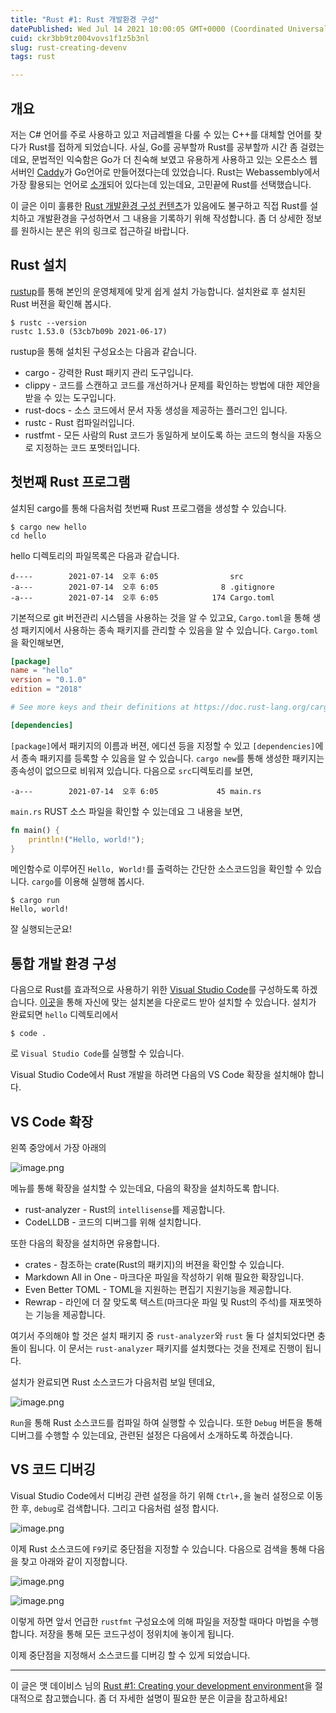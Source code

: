 ```yaml
---
title: "Rust #1: Rust 개발환경 구성"
datePublished: Wed Jul 14 2021 10:00:05 GMT+0000 (Coordinated Universal Time)
cuid: ckr3bb9tz004vovs1f1z5b3nl
slug: rust-creating-devenv
tags: rust

---
```


## 개요
저는 C# 언어를 주로 사용하고 있고 저급레벨을 다룰 수 있는 C++를 대체할 언어를 찾다가 Rust를 접하게 되었습니다. 사실, Go를 공부할까 Rust를 공부할까 시간 좀 걸렸는데요, 문법적인 익숙함은 Go가 더 친숙해 보였고 유용하게 사용하고 있는 오른소스 웹 서버인 [Caddy](https://caddyserver.com/)가 Go언어로 만들어졌다는데 있었습니다. Rust는 Webassembly에서 가장 활용되는 언어로 [소개](https://blog.scottlogic.com/2021/06/21/state-of-wasm.html?utm_source=thenewstack&utm_medium=website&utm_campaign=platform)되어 있다는데 있는데요, 고민끝에 Rust를 선택했습니다.

이 글은 이미 훌륭한 [Rust 개발환경 구성 컨텐츠](https://dev.to/cthutu/rust-1-creating-your-development-environment-55bi)가 있음에도 불구하고 직접 Rust를 설치하고 개발환경을 구성하면서 그 내용을 기록하기 위해 작성합니다. 좀 더 상세한 정보를 원하시는 분은 위의 링크로 접근하길 바랍니다.

## Rust 설치
[rustup](https://rustup.rs/)를 통해 본인의 운영체제에 맞게 쉽게 설치 가능합니다. 설치완료 후 설치된 Rust 버젼을 확인해 봅시다.

```shell
$ rustc --version
rustc 1.53.0 (53cb7b09b 2021-06-17)
```

rustup을 통해 설치된 구성요소는 다음과 같습니다.

- cargo - 강력한 Rust 패키지 관리 도구입니다.
- clippy - 코드를 스캔하고 코드를 개선하거나 문제를 확인하는 방법에 대한 제안을 받을 수 있는 도구입니다.
- rust-docs - 소스 코드에서 문서 자동 생성을 제공하는 플러그인 입니다.
- rustc - Rust 컴파일러입니다.
- rustfmt - 모든 사람의 Rust 코드가 동일하게 보이도록 하는 코드의 형식을 자동으로 지정하는 코드 포멧터입니다.

## 첫번째 Rust 프로그램
설치된 cargo를 통해 다음처럼 첫번째 Rust 프로그램을 생성할 수 있습니다.

```shell
$ cargo new hello
cd hello
```
hello 디렉토리의 파일목록은 다음과 같습니다.

```shell
d----        2021-07-14  오후 6:05                src
-a---        2021-07-14  오후 6:05              8 .gitignore
-a---        2021-07-14  오후 6:05            174 Cargo.toml
```

기본적으로 git 버전관리 시스템을 사용하는 것을 알 수 있고요, `Cargo.toml`을 통해 생성 패키지에서 사용하는 종속 패키지를 관리할 수 있음을 알 수 있습니다. `Cargo.toml`을 확인해보면,

```toml
[package]
name = "hello"
version = "0.1.0"
edition = "2018"

# See more keys and their definitions at https://doc.rust-lang.org/cargo/reference/manifest.html

[dependencies]
```
`[package]`에서 패키지의 이름과 버젼, 에디션 등을 지정할 수 있고 `[dependencies]`에서 종속 패키지를 등록할 수 있음을 알 수 있습니다. `cargo new`를 통해 생성한 패키지는 종속성이 없으므로 비워져 있습니다. 다음으로 `src`디렉토리를 보면,

```shell
-a---        2021-07-14  오후 6:05             45 main.rs
```

`main.rs` RUST 소스 파일을 확인할 수 있는데요 그 내용을 보면,

```rust
fn main() {
    println!("Hello, world!");
}
```

메인함수로 이루어진 `Hello, World!`를 출력하는 간단한 소스코드임을 확인할 수 있습니다. `cargo`를 이용해 실행해 봅시다.

```shell
$ cargo run
Hello, world!
```

잘 실행되는군요!

## 통합 개발 환경 구성
다음으로 Rust를 효과적으로 사용하기 위한 [Visual Studio Code](https://code.visualstudio.com/)를 구성하도록 하겠습니다. [이곳](https://code.visualstudio.com/#alt-downloads)을 통해 자신에 맞는 설치본을 다운로드 받아 설치할 수 있습니다.
설치가 완료되면 `hello` 디렉토리에서

```shell
$ code .
```
로 `Visual Studio Code`를 실행할 수 있습니다.

Visual Studio Code에서 Rust 개발을 하려면 다음의 VS Code 확장을 설치해야 합니다.

## VS Code 확장

왼쪽 중앙에서 가장 아래의

![image.png](https://cdn.hashnode.com/res/hashnode/image/upload/v1626254354051/6gHfXuIyL.png)

메뉴를 통해 확장을 설치할 수 있는데요, 다음의 확장을 설치하도록 합니다.

- rust-analyzer - Rust의 `intellisense`를 제공합니다.
- CodeLLDB - 코드의 디버그를 위해 설치합니다.

또한 다음의 확장을 설치하면 유용합니다.

- crates - 참조하는 crate(Rust의 패키지)의 버젼을 확인할 수 있습니다.
- Markdown All in One - 마크다운 파일을 작성하기 위해 필요한 확장입니다.
- Even Better TOML - TOML을 지원하는 편집기 지원기능을 제공합니다.
- Rewrap - 라인에 더 잘 맞도록 텍스트(마크다운 파일 및  Rust의 주석)를 재포멧하는 기능을 제공합니다.

여기서 주의해야 할 것은 설치 패키지 중 `rust-analyzer`와 `rust` 둘 다 설치되었다면 충돌이 됩니다. 이 문서는 `rust-analyzer` 패키지를 설치했다는 것을 전제로 진행이 됩니다.

설치가 완료되면 Rust 소스코드가 다음처럼 보일 텐데요,

![image.png](https://cdn.hashnode.com/res/hashnode/image/upload/v1626255349331/QtDjo7rGB.png)

`Run`을 통해 Rust 소스코드를 컴파일 하여 실행할 수 있습니다. 또한 `Debug` 버튼을 통해 디버그를 수행할 수 있는데요, 관련된 설정은 다음에서 소개하도록 하겠습니다.

## VS 코드 디버깅
Visual Studio Code에서 디버깅 관련 설정을 하기 위해 `Ctrl+,`을 눌러 설정으로 이동한 후, `debug`로 검색합니다. 그리고 다음처럼 설정 합시다.

![image.png](https://cdn.hashnode.com/res/hashnode/image/upload/v1626255649704/m8ogPxNnh.png)

이제 Rust 소스코드에 `F9`키로 중단점을 지정할 수 있습니다.
다음으로 검색을 통해 다음을 찾고 아래와 같이 지정합니다.

![image.png](https://cdn.hashnode.com/res/hashnode/image/upload/v1626256068584/fYAXL27pw.png)

![image.png](https://cdn.hashnode.com/res/hashnode/image/upload/v1626256156192/LmAC8Oi5T.png)

이렇게 하면 앞서 언급한 `rustfmt` 구성요소에 의해 파일을 저장할 때마다 마법을 수행합니다. 저장을 통해 모든 코드구성이 정위치에 놓이게 됩니다.

이제 중단점을 지정해서 소스코드를 디버깅 할 수 있게 되었습니다.

---
이 글은 맷 데이비스 님의 [Rust #1: Creating your development environment](https://dev.to/cthutu/rust-1-creating-your-development-environment-55bi)을 절대적으로 참고했습니다. 좀 더 자세한 설명이 필요한 분은 이글을 참고하세요!